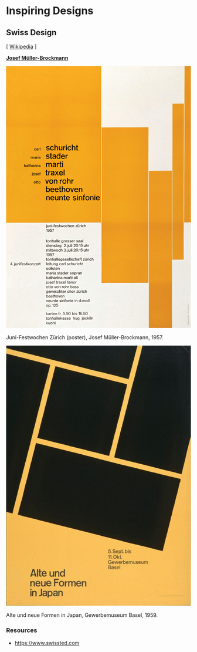 # Inspiring Designs

## Swiss Design

[ [Wikipedia](https://en.wikipedia.org/wiki/International_Typographic_Style) ]

[**Josef Müller-Brockmann**](https://en.wikipedia.org/wiki/Josef_M%C3%BCller-Brockmann)

![](swiss-design/1957-juni-festwochen-zürich--josef-müller-brockmann.jpg)

Juni-Festwochen Zürich (poster), Josef Müller-Brockmann, 1957.

![](swiss-design/1959-alte-und-neue-formen-in-japan--gewerbemuseum-basel.jpg)

Alte und neue Formen in Japan, Gewerbemuseum Basel, 1959.

### Resources

- <https://www.swissted.com>
